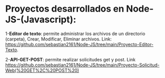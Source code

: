 # Proyectos desarrollados en Node-JS-(Javascript):

1-**Editor de texto**: permite administrar los archivos de un directorio (carpeta), Crear, Modificar, Eliminar archivos. Link: https://github.com/sebastian2161/Node-JS/tree/main/Proyecto-Editor-Texto.

2-**API-GET-POST**: permite realizar solicitudes get y post. Link https://github.com/sebastian2161/Node-JS/tree/main/Proyecto-Solicitud-Web(%20GET%2C%20POST%20)
